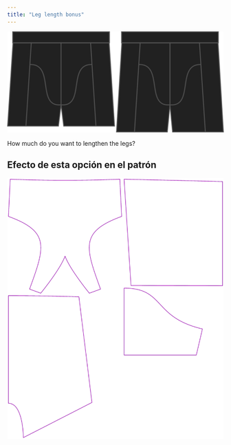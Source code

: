 ```yaml
---
title: "Leg length bonus"
---
```


![The leg bonus option on Bruce](./legbonus.svg)

How much do you want to lengthen the legs?

## Efecto de esta opción en el patrón

![This image shows the effect of this option by superimposing several variants that have a different value for this option](bruce_legbonus_sample.svg "Effect of this option on the pattern")
